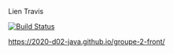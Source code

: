 Lien Travis

[![Build Status](https://travis-ci.org/2020-D02-java/groupe-2-front.svg?branch=master)](https://travis-ci.org/2020-D02-java/groupe-2-front)

https://2020-d02-java.github.io/groupe-2-front/

